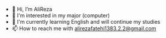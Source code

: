 - 👋 Hi, I’m AliReza
- 👀 I'm interested in my major (computer)
- 🌱 I'm currently learning English and will continue my studies
- 📫 How to reach me with alirezafatehi1383.2.2@gmail.com

<!---
AlirezaFTHI1383222/AlirezaFTHI1383222 is a ✨ special ✨ repository because its `README.md` (this file) appears on your GitHub profile.
You can click the Preview link to take a look at your changes.
--->
